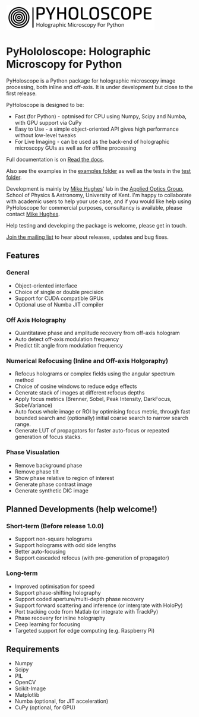 
![PyHoloscope Logo](/res/pyholoscope_logo_.png)
# PyHololoscope: Holographic Microscopy for Python

PyHoloscope is a Python package for holographic microscopy image processing, both inline and off-axis. It is under development but close to the first release.

PyHoloscope is designed to be:
* Fast (for Python) - optmised for CPU using Numpy, Scipy and Numba, with GPU support via CuPy
* Easy to Use - a simple object-oriented API gives high performance without low-level tweaks
* For Live Imaging - can be used as the back-end of holographic microscopy GUIs as well as for offline processing

Full documentation is on [Read the docs](https://pyholoscope.readthedocs.io/en/latest/index.html). 

Also see the examples in the [examples folder](https://github.com/MikeHughesKent/PyHoloscope/tree/main/examples) as well as the tests in the [test folder](https://github.com/MikeHughesKent/PyHoloscope/tree/main/test).

Development is mainly by [Mike Hughes](https://research.kent.ac.uk/applied-optics/hughes/)' lab in the 
[Applied Optics Group](https://research.kent.ac.uk/applied-optics), School of Physics & Astronomy, University of Kent. I'm happy to collaborate with academic users to help your use case, and if you would like help using PyHoloscope for commercial purposes, 
consultancy is available, please contact [Mike Hughes](mailto:m.r.hughes@kent.ac.uk). 

Help testing and developing the package is welcome, please get in touch.

[Join the mailing list](https://groups.google.com/g/pyholoscope) to hear about releases, updates and bug fixes.



## Features

### General
* Object-oriented interface
* Choice of single or double precision
* Support for CUDA compatible GPUs
* Optional use of Numba JIT compiler

### Off Axis Holography
* Quantitatave phase and amplitude recovery from off-axis hologram
* Auto detect off-axis modulation frequency
* Predict tilt angle from modulation frequency

### Numerical Refocusing (Inline and Off-axis Holgoraphy)
* Refocus holograms or complex fields using the angular spectrum method 
* Choice of cosine windows to reduce edge effects 
* Generate stack of images at different refocus depths
* Apply focus metrics (Brenner, Sobel, Peak Intensity, DarkFocus, SobelVariance)
* Auto focus whole image or ROI by optimising focus metric, through fast bounded search and (optionally) initial coarse search to narrow search range.
* Generate LUT of propagators for faster auto-focus or repeated generation of focus stacks.

### Phase Visualation
* Remove background phase 
* Remove phase tilt
* Show phase relative to region of interest 
* Generate phase contrast image
* Generate synthetic DIC image

## Planned Developments (help welcome!)

### Short-term (Before release 1.0.0)
* Support non-square holograms
* Support holograms with odd side lengths
* Better auto-focusing
* Support cascaded refocus (with pre-generation of propagator)

### Long-term
* Improved optimisation for speed
* Support phase-shifting holography
* Support coded aperture/multi-depth phase recovery
* Support forward scattering and inference (or intergrate with HoloPy)
* Port tracking code from Matlab (or integrate with TrackPy)
* Phase recovery for inline holography
* Deep learning for focusing
* Targeted support for edge computing (e.g. Raspberry Pi)

## Requirements
* Numpy
* Scipy
* PIL
* OpenCV
* Scikit-Image
* Matplotlib
* Numba (optional, for JIT acceleration)
* CuPy (optional, for GPU)
